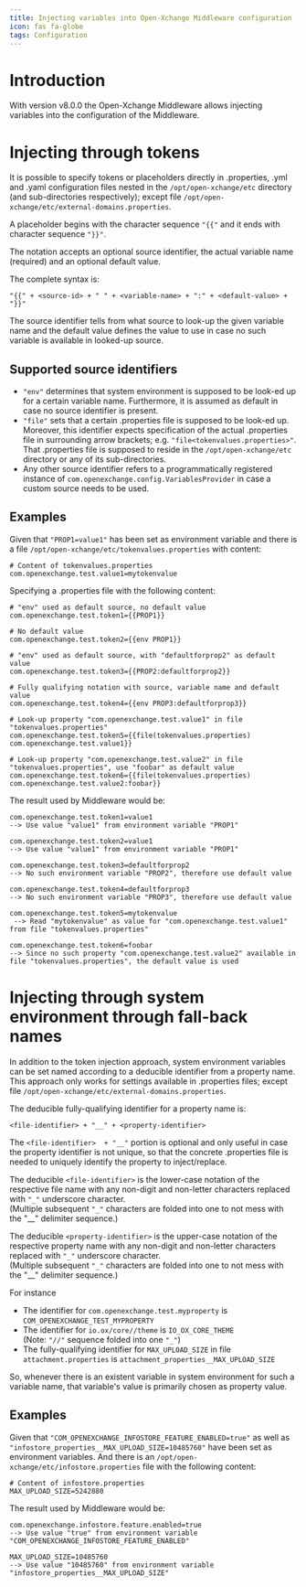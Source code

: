 ```yaml
---
title: Injecting variables into Open-Xchange Middleware configuration
icon: fas fa-globe
tags: Configuration
---
```


# Introduction

With version v8.0.0 the Open-Xchange Middleware allows injecting variables into the configuration of the Middleware.

# Injecting through tokens

It is possible to specify tokens or placeholders directly in .properties, .yml and .yaml configuration files nested in the `/opt/open-xchange/etc` directory (and sub-directories respectively); except file `/opt/open-xchange/etc/external-domains.properties`.

A placeholder begins with the character sequence `"{{"` and it ends with character sequence `"}}"`.

The notation accepts an optional source identifier, the actual variable name (required) and an optional default value.

The complete syntax is:

```
"{{" + <source-id> + " " + <variable-name> + ":" + <default-value> + "}}"
```

The source identifier tells from what source to look-up the given variable name and the default value defines the value to use in case no such variable is available in looked-up source.

## Supported source identifiers

* `"env"` determines that system environment is supposed to be look-ed up for a certain variable name. Furthermore, it is assumed as default in case no source identifier is present.
* `"file"` sets that a certain .properties file is supposed to be look-ed up. Moreover, this identifier expects specification of the actual .properties file in surrounding arrow brackets; e.g. `"file<tokenvalues.properties>"`. That .properties file is supposed to reside in the `/opt/open-xchange/etc` directory or any of its sub-directories.
* Any other source identifier refers to a programmatically registered instance of `com.openexchange.config.VariablesProvider` in case a custom source needs to be used.

## Examples

Given that `"PROP1=value1"` has been set as environment variable and there is a file `/opt/open-xchange/etc/tokenvalues.properties` with content:

```
# Content of tokenvalues.properties
com.openexchange.test.value1=mytokenvalue
```

Specifying a .properties file with the following content:

```
# "env" used as default source, no default value
com.openexchange.test.token1={{PROP1}}

# No default value
com.openexchange.test.token2={{env PROP1}}

# "env" used as default source, with "defaultforprop2" as default value
com.openexchange.test.token3={{PROP2:defaultforprop2}}

# Fully qualifying notation with source, variable name and default value
com.openexchange.test.token4={{env PROP3:defaultforprop3}}

# Look-up property "com.openexchange.test.value1" in file "tokenvalues.properties"
com.openexchange.test.token5={{file(tokenvalues.properties) com.openexchange.test.value1}}

# Look-up property "com.openexchange.test.value2" in file "tokenvalues.properties", use "foobar" as default value
com.openexchange.test.token6={{file(tokenvalues.properties) com.openexchange.test.value2:foobar}}
```

The result used by Middleware would be:

```
com.openexchange.test.token1=value1
--> Use value "value1" from environment variable "PROP1"

com.openexchange.test.token2=value1
--> Use value "value1" from environment variable "PROP1"

com.openexchange.test.token3=defaultforprop2
--> No such environment variable "PROP2", therefore use default value

com.openexchange.test.token4=defaultforprop3
--> No such environment variable "PROP3", therefore use default value

com.openexchange.test.token5=mytokenvalue
 --> Read "mytokenvalue" as value for "com.openexchange.test.value1" from file "tokenvalues.properties"

com.openexchange.test.token6=foobar
--> Since no such property "com.openexchange.test.value2" available in file "tokenvalues.properties", the default value is used
```

# Injecting through system environment through fall-back names

In addition to the token injection approach, system environment variables can be set named according to a deducible identifier from a property name. This approach only works for settings available in .properties files; except file `/opt/open-xchange/etc/external-domains.properties`.

The deducible fully-qualifying identifier for a property name is:

```
<file-identifier> + "__" + <property-identifier>
```

The `<file-identifier>  + "__"` portion is optional and only useful in case the property identifier is not unique, so that the concrete .properties file is needed to uniquely identify the property to inject/replace.

The deducible `<file-identifier>` is the lower-case notation of the respective file name with any non-digit and non-letter characters replaced with `"_"` underscore character.<br>
(Multiple subsequent `"_"` characters are folded into one to not mess with the "__" delimiter sequence.)

The deducible `<property-identifier>` is the upper-case notation of the respective property name with any non-digit and non-letter characters replaced with `"_"` underscore character.<br>
(Multiple subsequent `"_"` characters are folded into one to not mess with the "__" delimiter sequence.)

For instance

* The identifier for `com.openexchange.test.myproperty` is `COM_OPENEXCHANGE_TEST_MYPROPERTY`
* The identifier for `io.ox/core//theme` is `IO_OX_CORE_THEME`<br>
  (Note: `"//"` sequence folded into one `"_"`)
* The fully-qualifying identifier for `MAX_UPLOAD_SIZE` in file `attachment.properties` is `attachment_properties__MAX_UPLOAD_SIZE`

So, whenever there is an existent variable in system environment for such a variable name, that variable's value is primarily chosen as property value.

## Examples

Given that `"COM_OPENEXCHANGE_INFOSTORE_FEATURE_ENABLED=true"` as well as `"infostore_properties__MAX_UPLOAD_SIZE=10485760"` have been set as environment variables. And there is an `/opt/open-xchange/etc/infostore.properties` file with the following content:

```
# Content of infostore.properties
MAX_UPLOAD_SIZE=5242880
```

The result used by Middleware would be:

```
com.openexchange.infostore.feature.enabled=true
--> Use value "true" from environment variable "COM_OPENEXCHANGE_INFOSTORE_FEATURE_ENABLED"

MAX_UPLOAD_SIZE=10485760
--> Use value "10485760" from environment variable "infostore_properties__MAX_UPLOAD_SIZE"
```
